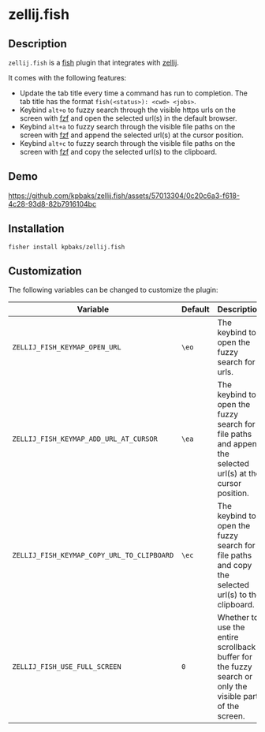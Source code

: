 # zellij.fish

## Description

`zellij.fish` is a [fish](https://fishshell.com) plugin that integrates with [zellij](https://zellij.dev/).

It comes with the following features:

- Update the tab title every time a command has run to completion. The tab title has the format `fish(<status>): <cwd> <jobs>`.
- Keybind `alt+o` to fuzzy search through the visible https urls on the screen with [fzf](https://github.com/junegunn/fzf) and open the selected url(s) in the default browser.
- Keybind `alt+a` to fuzzy search through the visible file paths on the screen with [fzf](https://github.com/junegunn/fzf) and append the selected url(s) at the cursor position.
- Keybind `alt+c` to fuzzy search through the visible file paths on the screen with [fzf](https://github.com/junegunn/fzf) and copy the selected url(s) to the clipboard.

## Demo

https://github.com/kpbaks/zellij.fish/assets/57013304/0c20c6a3-f618-4c28-93d8-82b7916104bc

## Installation

```fish
fisher install kpbaks/zellij.fish
```

## Customization

The following variables can be changed to customize the plugin:

| Variable                  | Default   | Description                                                                                                                                 | Constraints                                                                        |
| ------------------------- | --------- | ------------------------------------------------------------------------------------------------------------------------------------------- | ---------------------------------------------------------------------------------- |
| `ZELLIJ_FISH_KEYMAP_OPEN_URL` | `\eo`   | The keybind to open the fuzzy search for urls.                                                                                              | Must be a valid keybind understood by `bind`                                                            |
| `ZELLIJ_FISH_KEYMAP_ADD_URL_AT_CURSOR` | `\ea`   | The keybind to open the fuzzy search for file paths and append the selected url(s) at the cursor position.                                                                                              | Must be a valid keybind understood by `bind`                                                            |
| `ZELLIJ_FISH_KEYMAP_COPY_URL_TO_CLIPBOARD` | `\ec`   | The keybind to open the fuzzy search for file paths and copy the selected url(s) to the clipboard.                                                                                              | Must be a valid keybind understood by `bind`                                                            |
| `ZELLIJ_FISH_USE_FULL_SCREEN` | `0` | Whether to use the entire scrollback buffer for the fuzzy search or only the visible part of the screen.                                                                                              | Either `0` or `1` |
